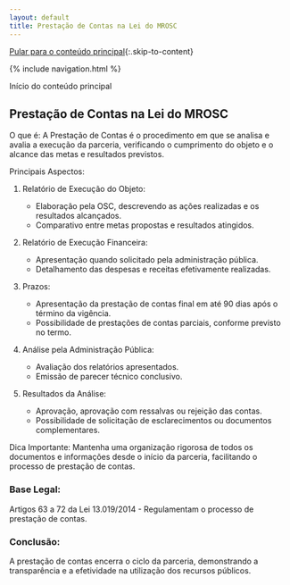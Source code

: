 ```yaml
---
layout: default
title: Prestação de Contas na Lei do MROSC
---
```

[Pular para o conteúdo principal](#conteudo-principal){:.skip-to-content}

{% include navigation.html %}

<script>
document.documentElement.lang = 'pt-BR';
</script>

<a id="conteudo-principal" class="visually-hidden">Início do conteúdo principal</a>
## Prestação de Contas na Lei do MROSC

O que é:
A Prestação de Contas é o procedimento em que se analisa e avalia a execução da parceria, verificando o cumprimento do objeto e o alcance das metas e resultados previstos.

Principais Aspectos:

1. Relatório de Execução do Objeto:
   - Elaboração pela OSC, descrevendo as ações realizadas e os resultados alcançados.
   - Comparativo entre metas propostas e resultados atingidos.

2. Relatório de Execução Financeira:
   - Apresentação quando solicitado pela administração pública.
   - Detalhamento das despesas e receitas efetivamente realizadas.

3. Prazos:
   - Apresentação da prestação de contas final em até 90 dias após o término da vigência.
   - Possibilidade de prestações de contas parciais, conforme previsto no termo.

4. Análise pela Administração Pública:
   - Avaliação dos relatórios apresentados.
   - Emissão de parecer técnico conclusivo.

5. Resultados da Análise:
   - Aprovação, aprovação com ressalvas ou rejeição das contas.
   - Possibilidade de solicitação de esclarecimentos ou documentos complementares.

Dica Importante:
Mantenha uma organização rigorosa de todos os documentos e informações desde o início da parceria, facilitando o processo de prestação de contas.

### Base Legal:
Artigos 63 a 72 da Lei 13.019/2014 - Regulamentam o processo de prestação de contas.

### Conclusão:
A prestação de contas encerra o ciclo da parceria, demonstrando a transparência e a efetividade na utilização dos recursos públicos.
